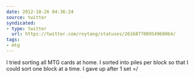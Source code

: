 ```yaml
---
date: 2012-10-26 04:36:24
source: twitter
syndicated:
- type: twitter
  url: https://twitter.com/roytang/statuses/261687700954968064/
tags:
- mtg
---
```


I tried sorting all MTG cards at home. I sorted into piles per block so that I could sort one block at a time. I gave up after 1 set =/